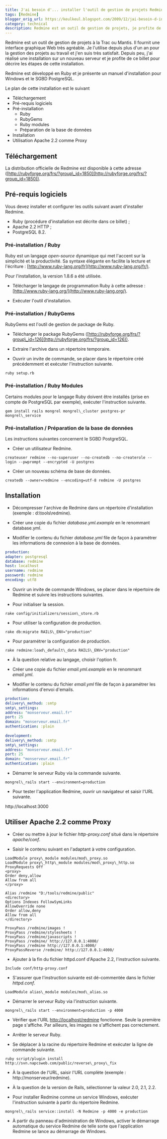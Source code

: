 ```yaml
---
title: J'ai besoin d'... installer l'outil de gestion de projets Redmine sous Windows
tags: [Redmine]
blogger_orig_url: https://keulkeul.blogspot.com/2009/12/jai-besoin-d-installer-loutil-de.html
category: technical
description: Redmine est un outil de gestion de projets, je profite de ce billet pour décrire les étapes de cette installation
---
```


Redmine est un outil de gestion de projets à la Trac ou Mantis. Il fournit une interface graphique Web très agréable. Je l'utilise depuis plus d'un an pour la gestion des projets au travail et j'en suis très satisfait. Depuis peu, j'ai réalisé une installation sur un nouveau serveur et je profite de ce billet pour décrire les étapes de cette installation.

Redmine est développé en Ruby et je présente un manuel d'installation pour Windows et le SGBD PostgreSQL.

Le plan de cette installation est le suivant  

* Téléchargement
* Pré-requis logiciels  
* Pré-installation
  * Ruby
  * RubyGems
  * Ruby modules
  * Préparation de la base de données
* Installation
* Utilisation Apache 2.2 comme Proxy

## Téléchargement

La distribution officielle de Redmine est disponible à cette adresse ([http://rubyforge.org/frs/?group\_id=1850](http://rubyforge.org/frs/?group_id=1850)).

## Pré-requis logiciels

Vous devez installer et configurer les outils suivant avant d'installer Redmine.

* Ruby (procédure d'installation est décrite dans ce billet) ;
* Apache 2.2 HTTP ;
* PostgreSQL 8.2.

### Pré-installation / Ruby

Ruby est un langage _open-source_ dynamique qui met l'accent sur la simplicité et la productivité. Sa syntaxe élégante en facilite la lecture et l'écriture : [http://www.ruby-lang.org/fr](http://www.ruby-lang.org/fr/).

Pour l'installation, la version 1.8.6 a été utilisée.

* Télécharger le langage de programmation Ruby à cette adresse : [http://www.ruby-lang.org/](http://www.ruby-lang.org/).

* Exécuter l'outil d'installation.

### Pré-installation / RubyGems

RubyGems est l'outil de gestion de package de Ruby.

* Télécharger le package RubyGems ([http://rubyforge.org/frs/?group\_id=126](http://rubyforge.org/frs/?group_id=126)).

* Extraire l'archive dans un répertoire temporaire.

* Ouvrir un invite de commande, se placer dans le répertoire créé précédemment et exécuter l'instruction suivante.

```console
ruby setup.rb
```

### Pré-installation / Ruby Modules

Certains modules pour le langage Ruby doivent être installés (prise en compte de PostgreSQL par exemple), exécuter l'instruction suivante.

```console
gem install rails mongrel mongrel\_cluster postgres-pr mongrel\_service
```

### Pré-installation / Préparation de la base de données

Les instructions suivantes concernent le SGBD PostgreSQL.

* Créer un utilisateur Redmine.

```console
createuser redmine --no-superuser --no-createdb --no-createrole --login --pwprompt --encrypted -U postgres  
```

* Créer un nouveau schéma de base de données.

```console
createdb --owner=redmine --encoding=utf-8 redmine -U postgres
```

## Installation  

* Décompresser l'archive de Redmine dans un répertoire d'installation (exemple : d:\\tools\\redmine).

* Créer une copie du fichier _database.yml.example_ en le renommant database.yml.

* Modifier le contenu du fichier _database.yml_ file de façon à paramétrer les informations de connexion à la base de données.

```yaml
production:
adapter: postgresql
database: redmine
host: localhost
username: redmine
password: redmine
encoding: utf8
```

* Ouvrir un invite de commande Windows, se placer dans le répertoire de Redmine et suivre les instructions suivantes.

* Pour initialiser la session.

```console
rake config/initializers/session\_store.rb
```

* Pour utiliser la configuration de production.

```console
rake db:migrate RAILS\_ENV="production"
```

* Pour paramétrer la configuration de production.

```console
rake redmine:load\_default\_data RAILS\_ENV="production"
```

* À la question relative au langage, choisir l'option fr.

* Créer une copie du fichier _email.yml.example_ en le renommant _email.yml_.

* Modifier le contenu du fichier _email.yml_ file de façon à paramétrer les informations d'envoi d'emails.

```yaml
production:  
delivery\_method: :smtp  
smtp\_settings:  
address: "monserveur.email.fr"  
port: 25  
domain: "monserveur.email.fr"  
authentication: :plain  
  
development:  
delivery\_method: :smtp  
smtp\_settings:  
address: "monserveur.email.fr"  
port: 25  
domain: "monserveur.email.fr"  
authentication: :plain  
```

* Démarrer le serveur Ruby via la commande suivante.

```console
mongrel\_rails start --environment=production
```

* Pour tester l'application Redmine, ouvrir un navigateur et saisir l'URL suivante.

http://localhost:3000  

## Utiliser Apache 2.2 comme Proxy

* Créer ou mettre à jour le fichier *http-proxy.conf* situé dans le répertoire *apache/conf*.

* Saisir le contenu suivant en l'adaptant à votre configuration.

```console
LoadModule proxy\_module modules/mod\_proxy.so  
LoadModule proxy\_http\_module modules/mod\_proxy\_http.so  
ProxyRequests Off  
<proxy>  
Order deny,allow  
Allow from all  
</proxy>  
  
Alias /redmine "D:/tools/redmine/public"  
<directory>  
Options Indexes FollowSymLinks  
AllowOverride none  
Order allow,deny  
Allow from all  
</directory>  
  
ProxyPass /redmine/images !  
ProxyPass /redmine/stylesheets !  
ProxyPass /redmine/javascripts !  
ProxyPass /redmine/ http://127.0.0.1:4000/  
ProxyPass /redmine http://127.0.0.1:4000/  
ProxyPassReverse /redmine/ http://127.0.0.1:4000/  
```

* Ajouter à la fin du fichier httpd.conf d'Apache 2.2, l'instruction suivante.

```properties
Include conf/http-proxy.conf  
```

* S'assurer que l'instruction suivante est dé-commentée dans le fichier *httpd.conf*.

```properties
LoadModule alias\_module modules/mod\_alias.so  
```

* Démarrer le serveur Ruby via l'instruction suivante.

```console
mongrel\_rails start --environment=production -p 4000
```

* Vérifier que l'URL [http://localhost/redmine](http://localhost/redmine) fonctionne. Seule la première page s'affiche. Par ailleurs, les images ne s'affichent pas correctement.

* Arrêter le serveur Ruby.

* Se déplacer à la racine du répertoire Redmine et exécuter la ligne de commande suivante.

```console
ruby script/plugin install http://svn.napcsweb.com/public/reverse\_proxy\_fix
```

* À la question de l'URL, saisir l'URL complète (exemple : http://monserveur/redmine).

* À la question de la version de Rails, sélectionner la valeur 2.0, 2.1, 2.2.

* Pour installer Redmine comme un service Windows, exécuter l'instruction suivante à partir du répertoire Redmine.

```console
mongrel\_rails service::install -N Redmine -p 4000 -e production
```

* À partir du panneau d'administration de Windows, activer le démarrage automatique du service Redmine de telle sorte que l'application Redmine se lance au démarrage de Windows.